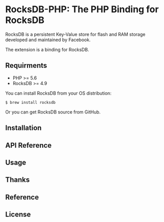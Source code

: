 # RocksDB-PHP: The PHP Binding for RocksDB

RocksDB is a persistent Key-Value store for flash and RAM storage developed and maintained by Facebook.

The extension is a binding for RocksDB.

## Requirments
- PHP >= 5.6
- RocksDB >= 4.9

You can install RocksDB from your OS distribution:

    $ brew install rocksdb

Or you can get RocksDB source from GitHub.

## Installation

## API Reference

## Usage

## Thanks

## Reference

## License

